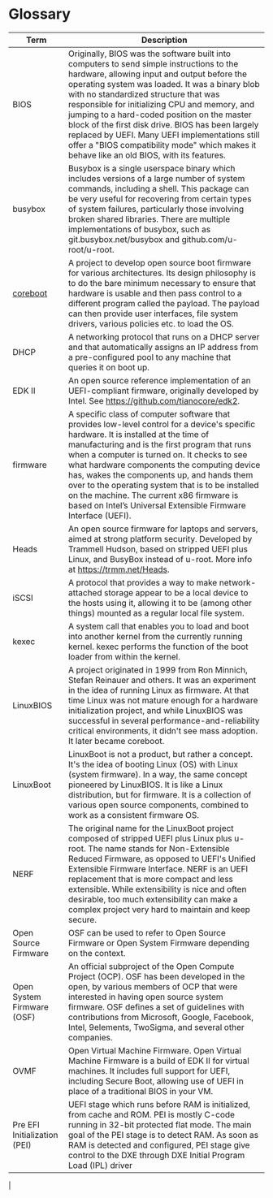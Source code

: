 # Glossary
|**Term**|**Description**|
|------------------------|------------------------------------------------------|
|BIOS             |Originally, BIOS was the software built into computers to send simple instructions to the hardware, allowing input and output before the operating system was loaded. It was a binary blob with no standardized structure that was responsible for initializing CPU and memory, and jumping to a hard-coded position on the master block of the first disk drive. BIOS has been largely replaced by UEFI. Many UEFI implementations still offer a "BIOS compatibility mode" which makes it behave like an old BIOS, with its features.|
|busybox          |Busybox is a single userspace binary which includes versions of a large number of system commands, including a shell. This package can be very useful for recovering from certain types of system failures, particularly those involving broken shared libraries. There are multiple implementations of busybox, such as git.busybox.net/busybox and github.com/u-root/u-root.|
|[coreboot](https://doc.coreboot.org/)|A project to develop open source boot firmware for various architectures. Its design philosophy is to do the bare minimum necessary to ensure that hardware is usable and then pass control to a different program called the payload. The payload can then provide user interfaces, file system drivers, various policies etc. to load the OS.|
|DHCP                    |A networking protocol that runs on a DHCP server and that automatically assigns an IP address from a pre-configured pool to any machine that queries it on boot up.|
|EDK II                  |An open source reference implementation of an UEFI-compliant firmware, originally developed by Intel. See https://github.com/tianocore/edk2.|
|firmware                |A specific class of computer software that provides low-level control for a device's specific hardware. It is installed at the time of manufacturing and is the first program that runs when a computer is turned on. It checks to see what hardware components the computing device has, wakes the components up, and hands them over to the operating system that is to be installed on the machine. The current x86 firmware is based on Intel’s Universal Extensible Firmware Interface (UEFI).|
|Heads                   |An open source firmware for laptops and servers, aimed at strong platform security. Developed by Trammell Hudson, based on stripped UEFI plus Linux, and BusyBox instead of u-root. More info at https://trmm.net/Heads.|
|iSCSI                   |A protocol that provides a way to make network-attached storage appear to be a local device to the hosts using it, allowing it to be (among other things) mounted as a regular local file system.|
|kexec                   |A system call that enables you to load and boot into another kernel from the currently running kernel. kexec performs the function of the boot loader from within the kernel.|
|LinuxBIOS               |A project originated in 1999 from Ron Minnich, Stefan Reinauer and others. It was an experiment in the idea of running Linux as firmware. At that time Linux was not mature enough for a hardware initialization project, and while LinuxBIOS was successful in several performance-and-reliability critical environments, it didn't see mass adoption. It later became coreboot.|
|LinuxBoot               |LinuxBoot is not a product, but rather a concept. It's the idea of booting Linux (OS) with Linux (system firmware). In a way, the same concept pioneered by LinuxBIOS. It is like a Linux distribution, but for firmware. It is a collection of various open source components, combined to work as a consistent firmware OS.|
|NERF                    |The original name for the LinuxBoot project composed of stripped UEFI plus Linux plus u-root. The name stands for Non-Extensible Reduced Firmware, as opposed to UEFI's Unified Extensible Firmware Interface. NERF is an UEFI replacement that is more compact and less extensible. While extensibility is nice and often desirable, too much extensibility can make a complex project very hard to maintain and keep secure.|
|Open Source Firmware    |OSF can be used to refer to Open Source Firmware or Open System Firmware depending on the context.|
|Open System Firmware (OSF)|An official subproject of the Open Compute Project (OCP). OSF has been developed in the open, by various members of OCP that were interested in having open source system firmware. OSF defines a set of guidelines with contributions from Microsoft, Google, Facebook, Intel, 9elements, TwoSigma, and several other companies.|
|OVMF                    |Open Virtual Machine Firmware. Open Virtual Machine Firmware is a build of EDK II for virtual machines. It includes full support for UEFI, including Secure Boot, allowing use of UEFI in place of a traditional BIOS in your VM.|
|Pre EFI Initialization (PEI)|UEFI stage which runs before RAM is initialized, from cache and ROM. PEI is mostly C-code running in 32-bit protected flat mode. The main goal of the PEI stage is to detect RAM. As soon as RAM is detected and configured, PEI stage give control to the DXE through DXE Initial Program Load (IPL) driver|
|

